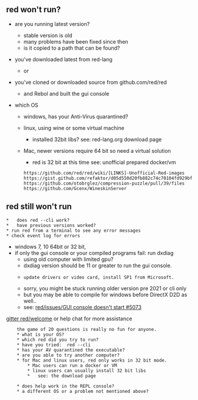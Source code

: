 ## red won't run?

 *  are you running latest version?
	* stable version is old
	* many problems have been fixed since then
	* is it copied to a path that can be found?


* you've downloaded latest from red-lang
	* or
* you've cloned or downloaded source from github.com/red/red 
	*  and Rebol and built the gui console



 *  which OS
	* windows, has your Anti-Virus quarantined?
	
	* linux,  using wine or some virtual machine
		*	installed 32bit libs?
		 	see: red-lang.org download page
		
	* Mac, newer versions require 64 bit so need a virtual solution
		* red is 32 bit at this time
		 	see: unofficial prepared docker/vm 
		```
		https://github.com/red/red/wiki/[LINKS]-Unofficial-Red-images
		https://gist.github.com/refaktor/d05d550d20fb882c74c70104fd929bfb
		https://github.com/otobrglez/compression-puzzle/pull/39/files
		https://github.com/Gcenx/WineskinServer
		```

## red still won't run
	*	does red --cli work?
	*	have previous versions worked?
	* run red from a terminal to see any error messages
	* check event log for errors

 * windows 7, 10 64bit or 32 bit,
 * if only the gui console or your compiled programs fail:  run dxdiag
	*	using old computer with limited gpu?
	*  dxdiag version should be 11 or greater to run the gui console.
	*     update drivers or video card, install SP1 from Microsoft.
	*	sorry, you might be stuck running older version pre 2021 or cli only
	*   but you may be able to compile for windows before DirectX D2D as well..
	* see: [red/issues/GUI console doesn't start #5073](https://github.com/red/red/issues/5073)


[gitter red/welcome](https://gitter.im/red/red/welcome) or help chat for more assistance
```
	the game of 20 questions is really no fun for anyone.
	* what is your OS?
	* which red did you try to run?
	* have you tried:  red --cli
	* has your AV quarantined the executable?
	* are you able to try another computer?
	* for Mac and linux users, red only works in 32 bit mode.
		* Mac users can run a docker or VM
		* linux users can usually install 32 bit libs
		* 	see: the download page

	* does help work in the REPL console?
	* a different OS or a problem not mentioned above?
```
<img SEO="red wont run, red won't run, problem running red, error red.exe, why red disappear, red checklist">